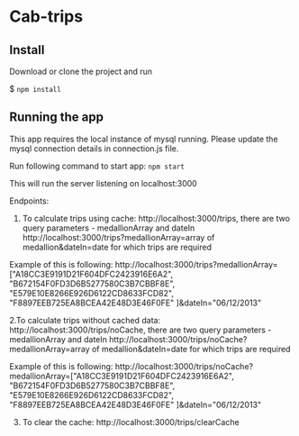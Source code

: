 # Cab-trips

## Install

Download or clone the project and run 

$ `npm install`

## Running the app

This app requires the local instance of mysql running. Please update the mysql connection details in connection.js file.

Run following command to start app: 
`npm start`

This will run the server listening on localhost:3000

Endpoints:
1. To calculate trips using cache:
http://localhost:3000/trips, there are two query parameters - medallionArray and dateIn
http://localhost:3000/trips?medallionArray=array of medallion&dateIn=date for which trips are required

Example of this is following:
http://localhost:3000/trips?medallionArray=["A18CC3E9191D21F604DFC2423916E6A2", "B672154F0FD3D6B5277580C3B7CBBF8E", "E579E10E8266E926D6122CD8633FCD82", "F8897EEB725EA8BCEA42E48D3E46F0FE" ]&dateIn="06/12/2013"

2.To calculate trips without cached data:
http://localhost:3000/trips/noCache, there are two query parameters - medallionArray and dateIn
http://localhost:3000/trips/noCache?medallionArray=array of medallion&dateIn=date for which trips are required

Example of this is following:
http://localhost:3000/trips/noCache?medallionArray=["A18CC3E9191D21F604DFC2423916E6A2", "B672154F0FD3D6B5277580C3B7CBBF8E", "E579E10E8266E926D6122CD8633FCD82", "F8897EEB725EA8BCEA42E48D3E46F0FE" ]&dateIn="06/12/2013"

3. To clear the cache:
http://localhost:3000/trips/clearCache